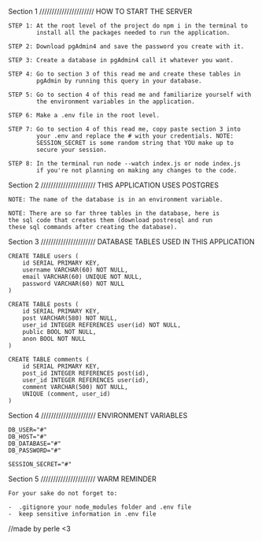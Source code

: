 Section 1 ////////////////////// HOW TO START THE SERVER

    STEP 1: At the root level of the project do npm i in the terminal to 
            install all the packages needed to run the application.

    STEP 2: Download pgAdmin4 and save the password you create with it.

    STEP 3: Create a database in pgAdmin4 call it whatever you want.

    STEP 4: Go to section 3 of this read me and create these tables in
            pgAdmin by running this query in your database.

    STEP 5: Go to section 4 of this read me and familiarize yourself with
            the environment variables in the application.

    STEP 6: Make a .env file in the root level.

    STEP 7: Go to section 4 of this read me, copy paste section 3 into 
            your .env and replace the # with your credentials. NOTE:
            SESSION_SECRET is some random string that YOU make up to
            secure your session.

    STEP 8: In the terminal run node --watch index.js or node index.js
            if you're not planning on making any changes to the code.

Section 2 ////////////////////// THIS APPLICATION USES POSTGRES

    NOTE: The name of the database is in an environment variable.

    NOTE: There are so far three tables in the database, here is
    the sql code that creates them (download postresql and run
    these sql commands after creating the database).

Section 3 ////////////////////// DATABASE TABLES USED IN THIS APPLICATION

    CREATE TABLE users (
        id SERIAL PRIMARY KEY,
        username VARCHAR(60) NOT NULL,
        email VARCHAR(60) UNIQUE NOT NULL,
        password VARCHAR(60) NOT NULL
    )

    CREATE TABLE posts (
        id SERIAL PRIMARY KEY,
        post VARCHAR(580) NOT NULL,
        user_id INTEGER REFERENCES user(id) NOT NULL,
        public BOOL NOT NULL,
        anon BOOL NOT NULL
    )

    CREATE TABLE comments (
        id SERIAL PRIMARY KEY,
        post_id INTEGER REFERENCES post(id),
        user_id INTEGER REFERENCES user(id),
        comment VARCHAR(500) NOT NULL,
        UNIQUE (comment, user_id)
    )

Section 4 ////////////////////// ENVIRONMENT VARIABLES

    DB_USER="#"
    DB_HOST="#"
    DB_DATABASE="#"
    DB_PASSWORD="#"
    
    SESSION_SECRET="#"
    
Section 5 ////////////////////// WARM REMINDER

    For your sake do not forget to:

    -  .gitignore your node_modules folder and .env file
    -  keep sensitive information in .env file



//made by perle <3
      
